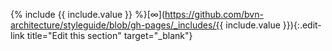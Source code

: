 <div markdown="1" class="cart-philosophies-block cart-philosophies-{{ include.box-type }}">

{% include {{ include.value }} %}[∞](https://github.com/bvn-architecture/styleguide/blob/gh-pages/_includes/{{ include.value }}){:.edit-link title="Edit this section" target="_blank"}

</div>
